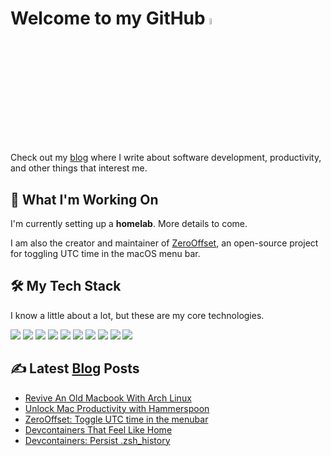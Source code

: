 # Welcome to my GitHub <a href="https://www.gavinest.com/"><img src="https://media.giphy.com/media/hvRJCLFzcasrR4ia7z/giphy.gif" width="5%"></a>

Check out my [blog](https://www.gavinest.com) where I write about software development, productivity, and other things that interest me.

## 🚀 What I'm Working On

I'm currently setting up a **homelab**. More details to come.

I am also the creator and maintainer of [ZeroOffset](https://gavinest.com/projects/zero-offset/), an open-source project for toggling UTC time in the macOS menu bar.

## 🛠️ My Tech Stack

I know a little about a lot, but these are my core technologies.

![](https://img.shields.io/badge/code-python-blue?style=plastic&logo=python&logoColor=abb2bf&labelColor=282c34&color=%2356b6c2)
![](https://img.shields.io/badge/shell-bash-blue?style=plastic&logo=gnu-bash&logoColor=abb2bf&labelColor=282c34&color=%2356b6c2)
![](https://img.shields.io/badge/sql-postgres-blue?style=plastic&logo=postgresql&logoColor=abb2bf&labelColor=282c34&color=%2356b6c2)
![](https://img.shields.io/badge/tool-docker-blue?style=plastic&logo=docker&logoColor=abb2bf&labelColor=282c34&color=%2356b6c2)
![](https://img.shields.io/badge/tool-terraform-blue?style=plastic&logo=terraform&logoColor=abb2bf&labelColor=282c34&color=%2356b6c2)
![](https://img.shields.io/badge/cicd-gitlab-blue?style=plastic&logo=gitlab&logoColor=abb2bf&labelColor=282c34&color=%2356b6c2)
![](https://img.shields.io/badge/editor-vscode-blue?style=plastic&logo=visual%20studio%20code&logoColor=abb2bf&labelColor=282c34&color=%2356b6c2)
![](https://img.shields.io/badge/editor-vim-blue?style=plastic&logo=vim&logoColor=abb2bf&labelColor=282c34&color=%2356b6c2)
![](https://img.shields.io/badge/cloud-aws-blue?style=plastic&logo=amazon%20aws&logoColor=abb2bf&labelColor=282c34&color=%2356b6c2)
![](https://img.shields.io/badge/cloud-gcp-blue?style=plastic&logo=google%20cloud&logoColor=abb2bf&labelColor=282c34&color=%2356b6c2)

## ✍️ Latest [Blog](https://www.gavinest.com) Posts
<!-- BLOG-POST-LIST:START -->
- [Revive An Old Macbook With Arch Linux](https://gavinest.com/posts/revive-an-old-macbook-with-arch-linux/)
- [Unlock Mac Productivity with Hammerspoon](https://gavinest.com/posts/unlock-mac-productivity-with-hammerspoon/)
- [ZeroOffset: Toggle UTC time in the menubar](https://gavinest.com/projects/zero-offset/)
- [Devcontainers That Feel Like Home](https://gavinest.com/posts/devcontainers-that-feel-like-home/)
- [Devcontainers: Persist .zsh_history](https://gavinest.com/posts/devcontainers-persist-zsh-history/)
<!-- BLOG-POST-LIST:END -->
